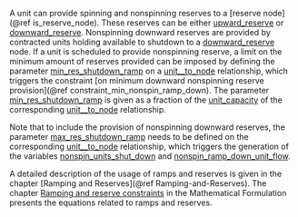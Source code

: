 A unit can provide spinning and nonspinning reserves to a [reserve node](@ref is_reserve_node). These reserves can be either [upward\_reserve](@ref) or [downward\_reserve](@ref).
Nonspinning downward reserves are provided by contracted units holding available to shutdown to a [downward\_reserve](@ref) node. If a unit is scheduled to provide nonspinning reserve, a limit on the minimum amount of reserves provided can be imposed by defining the parameter [min\_res\_shutdown\_ramp](@ref) on a [unit\_\_to\_node](@ref) relationship, which triggers the constraint [on minimum downward nonspinning reserve provision](@ref constraint_min_nonspin_ramp_down). The parameter [min\_res\_shutdown\_ramp](@ref) is given as a fraction of the [unit\_capacity](@ref) of the corresponding [unit\_\_to\_node](@ref) relationship.

Note that to include the provision of nonspinning downward reserves, the parameter [max\_res\_shutdown\_ramp](@ref) needs to be defined on the corresponding [unit\_\_to\_node](@ref) relationship, which triggers the generation of the variables [nonspin\_units\_shut\_down](@ref) and [nonspin\_ramp\_down\_unit\_flow](@ref).

A detailed description of the usage of ramps and reserves is given in the chapter [Ramping and Reserves](@ref Ramping-and-Reserves). The chapter [Ramping and reserve constraints](@ref) in the Mathematical Formulation presents the equations related to ramps and reserves.
